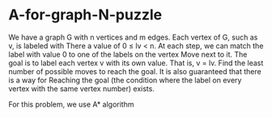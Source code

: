 # A-for-graph-N-puzzle

We have a graph G with n vertices and m edges. Each vertex of G, such as v, is labeled with
There a value of 0 ≤ lv < n. At each step, we can match the label with value 0 to one of the labels on the vertex
Move next to it. The goal is to label each vertex v with its own value. That is, v = lv.
Find the least number of possible moves to reach the goal. It is also guaranteed that there is a way for
Reaching the goal (the condition where the label on every vertex with the same vertex number) exists.



For this problem, we use A* algorithm
